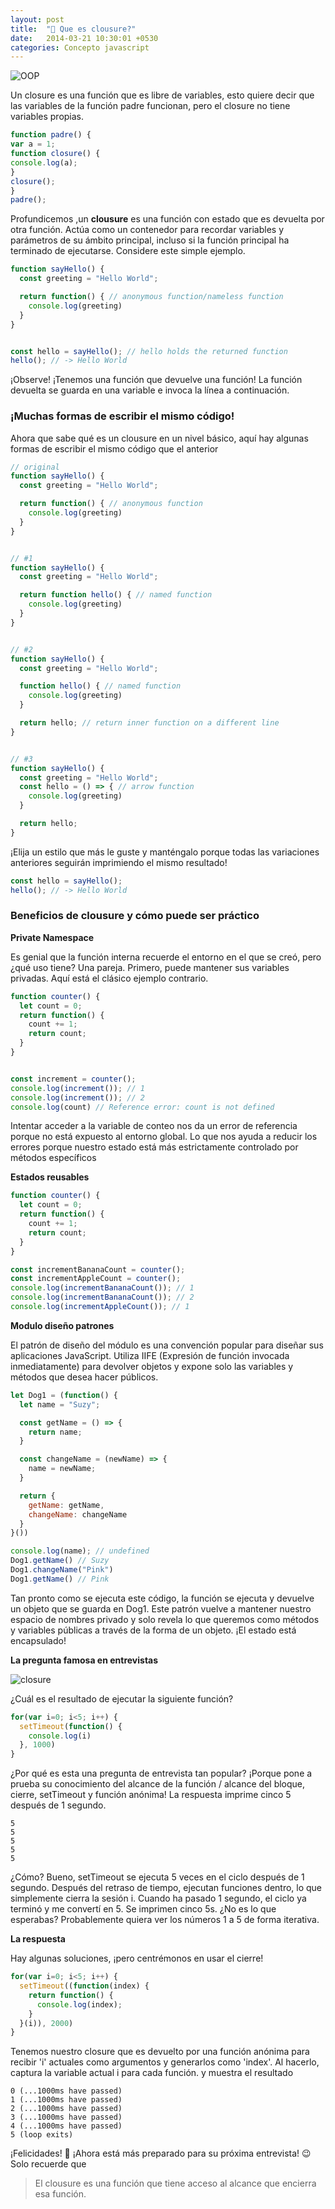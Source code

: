 ```yaml
---
layout: post
title:  "🤔 Que es clousure?"
date:   2014-03-21 10:30:01 +0530
categories: Concepto javascript
---
```


![OOP](https://media.giphy.com/media/ReImZejkBnqYU/giphy.gif)


Un closure es una función que es libre de variables, esto quiere decir que las variables de la función padre funcionan, pero el closure no tiene variables propias. 

```javascript
function padre() {
var a = 1;
function closure() {
console.log(a);
}
closure();
}
padre();

```


 Profundicemos ,un **clousure** es una función con estado que es devuelta por otra función. Actúa como un contenedor para recordar variables y parámetros de su ámbito principal, incluso si la función principal ha terminado de ejecutarse. Considere este simple ejemplo.

```js
function sayHello() {
  const greeting = "Hello World";

  return function() { // anonymous function/nameless function
    console.log(greeting)
  }
}


const hello = sayHello(); // hello holds the returned function
hello(); // -> Hello World
```

¡Observe! ¡Tenemos una función que devuelve una función! La función devuelta se guarda en una variable e invoca la línea a continuación.

### ¡Muchas formas de escribir el mismo código!


Ahora que sabe qué es un clousure en un nivel básico, aquí hay algunas formas de escribir el mismo código que el anterior

```js
// original
function sayHello() {
  const greeting = "Hello World";

  return function() { // anonymous function
    console.log(greeting)
  }
}


// #1
function sayHello() {
  const greeting = "Hello World";

  return function hello() { // named function
    console.log(greeting)
  }
}


// #2
function sayHello() {
  const greeting = "Hello World";

  function hello() { // named function
    console.log(greeting)
  }

  return hello; // return inner function on a different line
}


// #3
function sayHello() {
  const greeting = "Hello World";
  const hello = () => { // arrow function
    console.log(greeting)
  }

  return hello;
}
```


¡Elija un estilo que más le guste y manténgalo porque todas las variaciones anteriores seguirán imprimiendo el mismo resultado!

```js
const hello = sayHello();
hello(); // -> Hello World
```


### Beneficios de clousure y cómo puede ser práctico



**Private Namespace**

Es genial que la función interna recuerde el entorno en el que se creó, pero ¿qué uso tiene? Una pareja. Primero, puede mantener sus variables privadas. Aquí está el clásico ejemplo contrario.

```js
function counter() {
  let count = 0;
  return function() {
    count += 1;
    return count;
  }
}


const increment = counter();
console.log(increment()); // 1
console.log(increment()); // 2
console.log(count) // Reference error: count is not defined
```

Intentar acceder a la variable de conteo nos da un error de referencia porque no está expuesto al entorno global. Lo que nos ayuda a reducir los errores porque nuestro estado está más estrictamente controlado por métodos específicos


**Estados reusables**


```js
function counter() {
  let count = 0;
  return function() {
    count += 1;
    return count;
  }
}

const incrementBananaCount = counter();
const incrementAppleCount = counter();
console.log(incrementBananaCount()); // 1
console.log(incrementBananaCount()); // 2
console.log(incrementAppleCount()); // 1

```

**Modulo diseño patrones**

El patrón de diseño del módulo es una convención popular para diseñar sus aplicaciones JavaScript. Utiliza IIFE (Expresión de función invocada inmediatamente) para devolver objetos y expone solo las variables y métodos que desea hacer públicos.

```js
let Dog1 = (function() {
  let name = "Suzy";

  const getName = () => {
    return name;
  }

  const changeName = (newName) => {
    name = newName;
  }

  return {
    getName: getName,
    changeName: changeName
  }
}())

console.log(name); // undefined
Dog1.getName() // Suzy
Dog1.changeName("Pink")
Dog1.getName() // Pink
```

Tan pronto como se ejecuta este código, la función se ejecuta y devuelve un objeto que se guarda en Dog1. Este patrón vuelve a mantener nuestro espacio de nombres privado y solo revela lo que queremos como métodos y variables públicas a través de la forma de un objeto. ¡El estado está encapsulado!

**La pregunta famosa en entrevistas**

![closure](https://media.giphy.com/media/xT0GqssRweIhlz209i/giphy.gif)

¿Cuál es el resultado de ejecutar la siguiente función?
```js
for(var i=0; i<5; i++) {
  setTimeout(function() {
    console.log(i)
  }, 1000)
}
```
¿Por qué es esta una pregunta de entrevista tan popular? ¡Porque pone a prueba su conocimiento del alcance de la función / alcance del bloque, cierre, setTimeout y función anónima! La respuesta imprime cinco 5 después de 1 segundo.

```
5
5
5
5
5
```

¿Cómo? Bueno, setTimeout se ejecuta 5 veces en el ciclo después de 1 segundo. Después del retraso de tiempo, ejecutan funciones dentro, lo que simplemente cierra la sesión i. Cuando ha pasado 1 segundo, el ciclo ya terminó y me convertí en 5. Se imprimen cinco 5s. ¿No es lo que esperabas? Probablemente quiera ver los números 1 a 5 de forma iterativa.

**La respuesta**


Hay algunas soluciones, ¡pero centrémonos en usar el cierre!

```js
for(var i=0; i<5; i++) {
  setTimeout((function(index) {
    return function() {
      console.log(index);
    }
  }(i)), 2000)
}
```
Tenemos nuestro closure que es devuelto por una función anónima para recibir 'i' actuales como argumentos y generarlos como 'index'. Al hacerlo, captura la variable actual i para cada función. y muestra el resultado

```
0 (...1000ms have passed)
1 (...1000ms have passed)
2 (...1000ms have passed)
3 (...1000ms have passed)
4 (...1000ms have passed)
5 (loop exits)
```

¡Felicidades! 🎉 ¡Ahora está más preparado para su próxima entrevista! 😉 Solo recuerde que 

> El clousure es una función que tiene acceso al alcance que encierra esa función.

